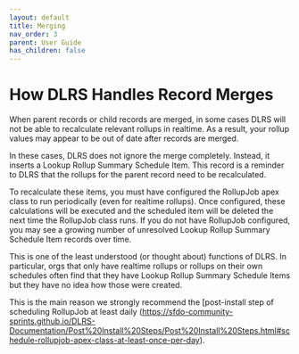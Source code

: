 ```yaml
---
layout: default
title: Merging
nav_order: 3
parent: User Guide
has_children: false
---
```


# How DLRS Handles Record Merges
When parent records or child records are merged, in some cases DLRS will not be able to recalculate relevant rollups in realtime. As a result, your rollup values may appear to be out of date after records are merged.

In these cases, DLRS does not ignore the merge completely. Instead, it inserts a Lookup Rollup Summary Schedule Item. This record is a reminder to DLRS that the rollups for the parent record need to be recalculated.

To recalculate these items, you must have configured the RollupJob apex class to run periodically (even for realtime rollups). Once configured, these calculations will be executed and the scheduled item will be deleted the next time the RollupJob class runs. If you do not have RollupJob configured, you may see a growing number of unresolved Lookup Rollup Summary Schedule Item records over time.

This is one of the least understood (or thought about) functions of DLRS. In particular, orgs that only have realtime rollups or rollups on their own schedules often find that they have Lookup Rollup Summary Schedule Items but they have no idea how those were created.

This is the main reason we strongly recommend the [post-install step of scheduling RollupJob at least daily (https://sfdo-community-sprints.github.io/DLRS-Documentation/Post%20Install%20Steps/Post%20Install%20Steps.html#schedule-rollupjob-apex-class-at-least-once-per-day).